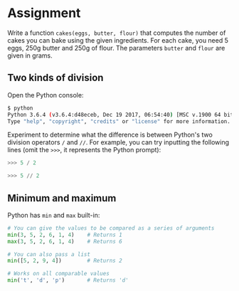 # Assignment

Write a function `cakes(eggs, butter, flour)` that computes
the number of cakes you can bake using the given ingredients.
For each cake, you need 5 eggs, 250g butter and 250g of flour.
The parameters `butter` and `flour` are given in grams.

## Two kinds of division

Open the Python console:

```bash
$ python
Python 3.6.4 (v3.6.4:d48eceb, Dec 19 2017, 06:54:40) [MSC v.1900 64 bit (AMD64)] on win32
Type "help", "copyright", "credits" or "license" for more information.
```

Experiment to determine what the difference is between
Python's two division operators `/` and `//`. For example, you can try inputting the
following lines (omit the `>>>`, it represents the Python prompt):

```python
>>> 5 / 2

>>> 5 // 2
```

## Minimum and maximum

Python has `min` and `max` built-in:

```python
# You can give the values to be compared as a series of arguments
min(3, 5, 2, 6, 1, 4)    # Returns 1
max(3, 5, 2, 6, 1, 4)    # Returns 6

# You can also pass a list
min([5, 2, 9, 4])        # Returns 2

# Works on all comparable values
min('t', 'd', 'p')       # Returns 'd'
```